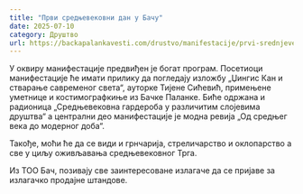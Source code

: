 ```yaml
---
title: "Први средњевековни дан у Бачу"
date: 2025-07-10
category: Друштво
url: https://backapalankavesti.com/drustvo/manifestacije/prvi-srednjevekovni-dan-u-bacu/
---
```


У оквиру манифестације предвиђен је богат програм. Посетиоци манифестације ће имати прилику да погледају изложбу „Џингис Кан и стварање савременог света“, ауторке Тијене Сићевић, примењене уметнице и костимографкиње из Бачке Паланке. Биће одржана и радионица „Средњевековна гардероба у различитим слојевима друштва“ а централни део манифестације је модна ревија „Од средњег века до модерног доба“.

Такође, моћи ће да се види и грнчарија, стреличарство и оклопарство а све у циљу оживљавања средњевековног Трга.

Из ТОО Бач, позивају све заинтересоване излагаче да се пријаве за излагачко продајне штандове.
